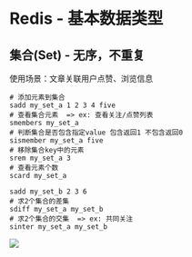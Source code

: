 # Redis - 基本数据类型

## 集合(Set) - 无序，不重复

使用场景：文章关联用户点赞、浏览信息

```shell
# 添加元素到集合
sadd my_set_a 1 2 3 4 five
# 查看集合元素  => ex: 查看关注/点赞列表
smembers my_set_a
# 判断集合是否包含指定value 包含返回1 不包含返回0
sismember my_set_a five
# 移除集合key中的元素
srem my_set_a 3
# 查看元素个数
scard my_set_a

sadd my_set_b 2 3 6
# 求2个集合的差集
sdiff my_set_a my_set_b
# 求2个集合的交集  => ex: 共同关注
sinter my_set_a my_set_b
```

![](images/redis-set.png)